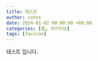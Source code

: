 ```yaml
---
title: 테스트
author: cotes
date: 2024-01-02 00:00:00 +09:00
categories: [홈, 아키이브]
tags: [favicon]
---
```


테스트 입니다.